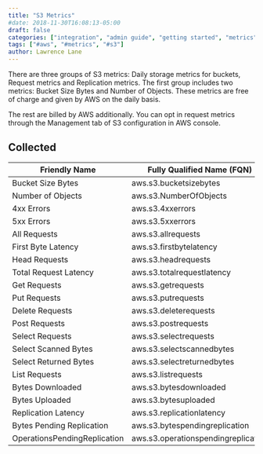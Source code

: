 ```yaml
---
title: "S3 Metrics"
#date: 2018-11-30T16:08:13-05:00
draft: false
categories: ["integration", "admin guide", "getting started", "metrics"]
tags: ["#aws", "#metrics", "#s3"]
author: Lawrence Lane
---
```


There are three groups of S3 metrics: Daily storage metrics for buckets, Request metrics and Replication metrics. The first group includes two metrics: Bucket Size Bytes and Number of Objects. These metrics are free of charge and given by AWS on the daily basis.

The rest are billed by AWS additionally. You can opt in request metrics through the Management tab of S3 configuration in AWS console.

## Collected

| Friendly Name                | Fully Qualified Name (FQN)                | AWS Metric                   | Statistic | Units       | BASE |
|------------------------------|-------------------------------------------|------------------------------|-----------|-------------|------|
| Bucket Size Bytes            | aws.s3.bucketsizebytes                    | BucketSizeBytes              | average   | GiB/KiB     | yes  |
| Number of Objects            | aws.s3.NumberOfObjects                    | NumberOfObjects              | average   | K           | yes  |
| 4xx Errors                   | aws.s3.4xxerrors                          | 4xxErrors                    | average   | count       | yes  |
| 5xx Errors                   | aws.s3.5xxerrors                          | 5xxErrors                    | average   | count       | yes  |
| All Requests                 | aws.s3.allrequests                        | AllRequests                  | average   | count       | yes  |
| First Byte Latency           | aws.s3.firstbytelatency                   | FirstByteLatency             | average   | milliseconds| yes  |
| Head Requests                | aws.s3.headrequests                       | HeadRequests                 | average   | count       | yes  |
| Total Request Latency        | aws.s3.totalrequestlatency                | TotalRequestLatency          | average   | milliseconds| yes  |
| Get Requests                 | aws.s3.getrequests                        | GetRequests                  | average   | count       | yes  |
| Put Requests                 | aws.s3.putrequests                        | PutRequests                  | average   | count       | yes  |
| Delete Requests              | aws.s3.deleterequests                     | DeleteRequests               | average   | count       | yes  |
| Post Requests                | aws.s3.postrequests                       | PostRequests                 | average   | count       | yes  |
| Select Requests              | aws.s3.selectrequests                     | SelectRequests               | average   | count       | yes  |
| Select Scanned Bytes         | aws.s3.selectscannedbytes                 | SelectScannedBytes           | average   | count       | yes  |
| Select Returned Bytes        | aws.s3.selectreturnedbytes                | SelectReturnedBytes          | average   | count       | yes  |
| List Requests                | aws.s3.listrequests                       | ListRequests                 | average   | count       | yes  |
| Bytes Downloaded             | aws.s3.bytesdownloaded                    | BytesDownloaded              | average   | count       | yes  |
| Bytes Uploaded               | aws.s3.bytesuploaded                      | BytesUploaded                | average   | count       | yes  |
| Replication Latency          | aws.s3.replicationlatency                 | ReplicationLatency           | average   | seconds     | yes  |
| Bytes Pending Replication    | aws.s3.bytespendingreplication            | BytesPendingReplication      | average   | GiB/KiB     | yes  |
| OperationsPendingReplication | aws.s3.operationspendingreplication       | OperationsPendingReplication | average   | count       | yes  |
